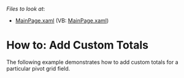 <!-- default file list -->
*Files to look at*:

* [MainPage.xaml](./CS/DXPivotGrid_CustomTotals/MainPage.xaml) (VB: [MainPage.xaml](./VB/DXPivotGrid_CustomTotals/MainPage.xaml))
<!-- default file list end -->
# How to: Add Custom Totals


<p>The following example demonstrates how to add custom totals for a particular pivot grid field.</p><br />


<br/>


